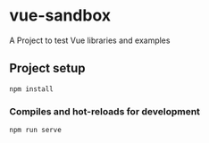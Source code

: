 # vue-sandbox

A Project to test Vue libraries and examples

## Project setup
```
npm install
```

### Compiles and hot-reloads for development
```
npm run serve
```

